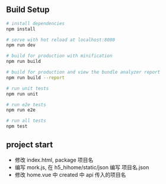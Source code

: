 ## Build Setup

``` bash
# install dependencies
npm install

# serve with hot reload at localhost:8080
npm run dev

# build for production with minification
npm run build

# build for production and view the bundle analyzer report
npm run build --report

# run unit tests
npm run unit

# run e2e tests
npm run e2e

# run all tests
npm test
```

## project start
+ 修改 index.html, package 项目名
+ 编写 mork.js, 在 h5_hihome/static/json 编写 项目名.json
+ 修改 home.vue 中 created 中 api 传入的项目名
